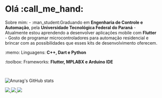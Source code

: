 <p align="left"> 
 <h1>Olá :call_me_hand: </h1> 
 Sobre mim: 
 - :man_student:Graduando em <strong>Engenharia de Controle e Automação</strong>, pela <strong>Universidade Tecnológica Federal do Paraná</strong>
 - Atualmente estou aprendendo a desenvolver aplicações mobile com <strong>Flutter</strong>
 - Gosto de programar microcontroladores para automação residencial e brincar com as possibilidades que esses kits de desenvolvimento oferecem.
 
</p>

<p align="left">
 :memo: Linguagens: <strong>C++, Dart e Python</strong>
</p>

<p align="left">
 :toolbox: Frameworks: <strong>Flutter, MPLABX e Arduino IDE</strong>
</p>

<br>

 ![Anurag's GitHub stats](https://github-readme-stats.vercel.app/api?username=joao-jordan&show_icons=true&theme=radical)
<p align="left">
 
  <a href="https://www.linkedin.com/in/joaojordan" alt="Linkedin">
    <img src="https://img.shields.io/badge/-Linkedin-6610F2.svg?style=for-the-badge&logo=Linkedin&logoColor=FFFFFF&link=https://www.linkedin.com/in/joaojordan"/>
  </a>
 
   <a href="https://www.twitch.tv/mtsu0" alt="Twitch">
    <img src="https://img.shields.io/badge/Twitch-6610F2.svg?style=for-the-badge&logo=Twitch&logoColor=FFFFFF&link=https://www.twitch.tv/mtsu0"/>
  </a>
 
 <a href="https://discord.gg/xXSnMq35wh" alt="Discord">
    <img src="https://img.shields.io/badge/Discord-6610F2.svg?style=for-the-badge&logo=discord&logoColor=FFFFFF&link=https://www.twitch.tv/mtsu0"/>
  </a>
 
 
</p>
